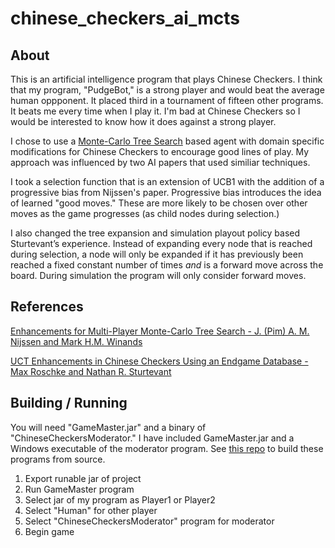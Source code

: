 # chinese_checkers_ai_mcts

## About

This is an artificial intelligence program that plays Chinese Checkers. I think that my program, "PudgeBot," is a strong player and would beat the average human oppponent. It placed third in a tournament of fifteen other programs. It beats me every time when I play it. I'm bad at Chinese Checkers so I would be interested to know how it does against a strong player.

I chose to use a [Monte-Carlo Tree Search](https://en.wikipedia.org/wiki/Monte_Carlo_tree_search) based agent with domain specific modifications for Chinese Checkers to encourage good lines of play. My approach was influenced by two AI papers that used similiar techniques. 

I took a selection function that is an extension of UCB1  with the addition of a progressive bias from Nijssen's paper. Progressive bias introduces the idea of learned "good moves." These are more likely to be chosen over other moves as the game progresses (as child nodes during selection.)

I also changed the tree expansion and simulation playout policy based Sturtevant’s experience. Instead of expanding every node that is reached during selection, a node will only be expanded if it has previously been reached a fixed constant number of times *and* is a forward move across the board. During simulation the program will only consider forward moves.

## References

[Enhancements for Multi-Player Monte-Carlo Tree Search - J. (Pim) A. M. Nijssen and Mark H.M. Winands](http://bnaic2010.uni.lu/Papers/Category%20B/Nijssen.pdf)

[UCT Enhancements in Chinese Checkers Using an Endgame Database - Max Roschke and Nathan R. Sturtevant](http://www.cs.du.edu/~sturtevant/papers/UCT-endgame.pdf)

## Building / Running

You will need "GameMaster.jar" and a binary of "ChineseCheckersModerator." I have included GameMaster.jar and a Windows executable of the moderator program. See [this repo](https://github.com/wtmitchell/tradgames) to build these programs from source.

1. Export runable jar of project
2. Run GameMaster program
3. Select jar of my program as Player1 or Player2
4. Select "Human" for other player
5. Select "ChineseCheckersModerator" program for moderator
6. Begin game
